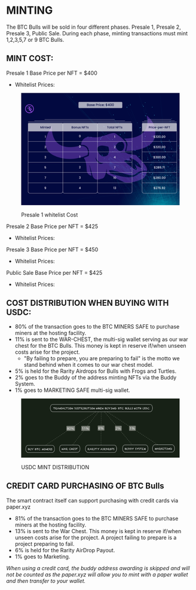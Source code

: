 # MINTING

The BTC Bulls will be sold in four different phases. Presale 1, Presale 2, Presale 3, Public Sale. During each phase, minting transactions must mint 1,2,3,5,7 or 9 BTC Bulls.&#x20;

## MINT COST:

Presale 1 Base Price per NFT = $400

* Whitelist Prices:

<figure><img src="../../.gitbook/assets/designneded-01.jpg" alt=""><figcaption><p>Presale 1 whitelist Cost</p></figcaption></figure>

Presale 2 Base Price per NFT = $425

* Whitelist Prices:



Presale 3 Base Price per NFT = $450

* Whitelist Prices:





Public Sale Base Price per NFT = $425

* Whitelist Prices:

## COST DISTRIBUTION WHEN BUYING WITH USDC:&#x20;

* 80% of the transaction goes to the BTC MINERS SAFE to purchase miners at the hosting facility.&#x20;
* 11% is sent to the WAR-CHEST, the multi-sig wallet serving as our war chest for the BTC Bulls. This money is kept in reserve if/when unseen costs arise for the project.&#x20;
  * "By failing to prepare, you are preparing to fail" is the motto we stand behind when it comes to our war chest model.
* 5% is held for the Rarity Airdrops for Bulls with Frogs and Turtles.
* 2% goes to the Buddy of the address minting NFTs via the Buddy System.
* 1% goes to MARKETING SAFE multi-sig wallet.

&#x20;

<figure><img src="../../.gitbook/assets/image.png" alt=""><figcaption><p>USDC MINT DISTRIBUTION</p></figcaption></figure>

## CREDIT CARD PURCHASING OF BTC Bulls

The smart contract itself can support purchasing with credit cards via paper.xyz

* 81% of the transaction goes to the BTC MINERS SAFE to purchase miners at the hosting facility.&#x20;
* 13% is sent to the War Chest. This money is kept in reserve if/when unseen costs arise for the project. A project failing to prepare is a project preparing to fail.&#x20;
* 6% is held for the Rarity AirDrop Payout.
* 1% goes to Marketing.

_When using a credit card, the buddy address awarding is skipped and will not be counted as the paper.xyz will allow you to mint with a paper wallet and then transfer to your wallet._&#x20;
